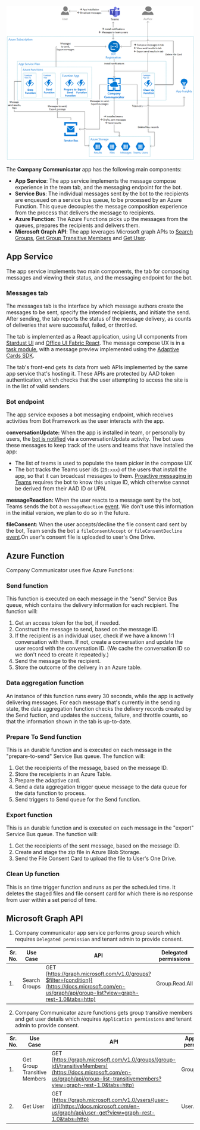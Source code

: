 ![Overview](images/architecture_overview_v2.png)

The **Company Communicator** app has the following main components:
* **App Service**: The app service implements the message compose experience in the team tab, and the messaging endpoint for the bot.
* **Service Bus**: The individual messages sent by the bot to the recipients are enqueued on a service bus queue, to be processed by an Azure Function. This queue decouples the message composition experience from the process that delivers the message to recipients.
* **Azure Function**: The Azure Functions picks up the messages from the queues, prepares the recipients and delivers them.
* **Microsoft Graph API**: The app leverages Microsoft graph APIs to [Search Groups](https://docs.microsoft.com/en-us/graph/api/group-list?view=graph-rest-1.0&tabs=http), [Get Group Transitive Members](https://docs.microsoft.com/en-us/graph/api/group-list-transitivemembers?view=graph-rest-1.0&tabs=http) and [Get User](https://docs.microsoft.com/en-us/graph/api/user-get?view=graph-rest-1.0&tabs=http).

## App Service

The app service implements two main components, the tab for composing messages and viewing their status, and the messaging endpoint for the bot.

### Messages tab

The messages tab is the interface by which message authors create the messages to be sent, specify the intended recipients, and initiate the send. After sending, the tab reports the status of the message delivery, as counts of deliveries that were successful, failed, or throttled.

The tab is implemented as a React application, using UI components from [Stardust UI](https://github.com/stardust-ui/react) and [Office UI Fabric React](https://github.com/OfficeDev/office-ui-fabric-react). The message compose UX is in a [task module](https://docs.microsoft.com/en-us/microsoftteams/platform/concepts/task-modules/task-modules-overview), with a message preview implemented using the [Adaptive Cards SDK](https://docs.microsoft.com/en-us/adaptive-cards/sdk/rendering-cards/javascript/getting-started).

The tab's front-end gets its data from web APIs implemented by the same app service that's hosting it. These APIs are protected by AAD token authentication, which checks that the user attempting to access the site is in the list of valid senders.

### Bot endpoint

The app service exposes a bot messaging endpoint, which receives activities from Bot Framework as the user interacts with the app.

**conversationUpdate:** When the app is installed in team, or personally by users, the [bot is notified](https://docs.microsoft.com/en-us/microsoftteams/platform/concepts/bots/bots-notifications) via a conversationUpdate activity. The bot uses these messages to keep track of the users and teams that have installed the app:
* The list of teams is used to populate the team picker in the compose UX
* The bot tracks the Teams user ids (`29:xxx`) of the users that install the app, so that it can broadcast messages to them. [Proactive messaging in Teams](https://docs.microsoft.com/en-us/microsoftteams/platform/concepts/bots/bot-conversations/bots-conv-proactive) requires the bot to know this unique ID, which otherwise cannot be derived from their AAD ID or UPN.

**messageReaction:** When the user reacts to a message sent by the bot, Teams sends the bot a `messageReaction` [event](https://docs.microsoft.com/en-us/microsoftteams/platform/concepts/bots/bots-notifications#reactions). We don't use this information in the initial version, we plan to do so in the future.

**fileConsent:** When the user accepts/decline the file consent card sent by the bot, Team sends the bot a `fileConsentAccept` or `fileConsentDecline` [event](https://docs.microsoft.com/en-us/microsoftteams/platform/bots/how-to/conversations/send-and-receive-files?tabs=dotnet).On user's consent file is uploaded to user's One Drive.


## Azure Function

Company Communicator uses five Azure Functions:

### Send function

This function is executed on each message in the "send" Service Bus queue, which contains the delivery information for each recipient. The function will:
1. Get an access token for the bot, if needed.
2. Construct the message to send, based on the message ID.
3. If the recipient is an individual user, check if we have a known 1:1 conversation with them. If not, create a conversation and update the user record with the conversation ID. (We cache the conversation ID so we don't need to create it repeatedly.)
4. Send the message to the recipient.
5. Store the outcome of the delivery in an Azure table.

### Data aggregation function

An instance of this function runs every 30 seconds, while the app is actively delivering messages. For each message that's currently in the sending state, the data aggregation function checks the delivery records created by the Send fuction, and updates the success, failure, and throttle counts, so that the information shown in the tab is up-to-date.

### Prepare To Send function

This is an durable function and is executed on each message in the "prepare-to-send" Service Bus queue. The function will:
1. Get the receipients of the message, based on the message ID.
2. Store the receipients in an Azure Table.
3. Prepare the adaptive card.
4. Send a data aggregation trigger queue message to the data queue for the data function to process.
5. Send triggers to Send queue for the Send function.

### Export function

This is an durable function and is executed on each message in the "export" Service Bus queue. The function will:
1. Get the receipients of the sent message, based on the message ID.
2. Create and stage the zip file in Azure Blob Storage.
3. Send the File Consent Card to upload the file to User's One Drive.

### Clean Up function

This is an time trigger function and runs as per the scheduled time. It deletes the staged files and file consent card for which there is no response from user within a set period of time.

## Microsoft Graph API 

1. Company communicator app service performs group search which requires `Delegated permission` and tenant admin to provide consent.

|Sr. No.| Use Case | API|  Delegated permissions| API version
|--|--|--|--|--|
| 1. | Search Groups | GET [https://graph.microsoft.com/v1.0/groups?$filter={condition}](https://docs.microsoft.com/en-us/graph/api/group-list?view=graph-rest-1.0&tabs=http) | Group.Read.All| V1.0

2. Company Communicator azure functions gets group transitive members and get user details which requires `Application permissions` and tenant admin to provide consent.

|Sr. No.| Use Case | API|  Application permissions| API version
|--|--|--|--|--|
| 1. | Get Group Transitive Members | GET [https://graph.microsoft.com/v1.0/groups/{group-id}/transitiveMembers](https://docs.microsoft.com/en-us/graph/api/group-list-transitivemembers?view=graph-rest-1.0&tabs=http) | Group.Read.All| V1.0
| 2. | Get User | GET [https://graph.microsoft.com/v1.0/ysers/{user-id}](https://docs.microsoft.com/en-us/graph/api/user-get?view=graph-rest-1.0&tabs=http) | User.Read.All| V1.0
